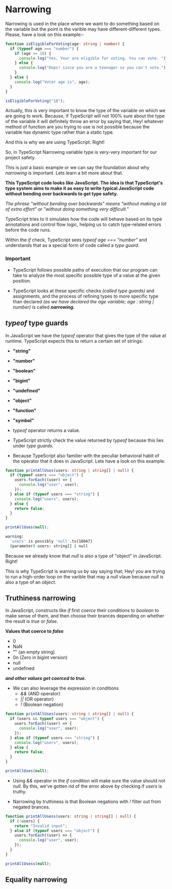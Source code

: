 # Narrowing

Narrowing is used in the place where we want to do something based on the variable but the point is the varible may have different-different types. Please, have a look on this example:-

```ts
function isEligibleForVoting(age: string | number) {
  if (typeof age === "number") {
    if (age >= 18) {
      console.log("Yes, Your are eligible for voting. You can vote. ");
    } else {
      console.log("Oops! since you are a teenager so you can't vote.");
    }
  } else {
    console.log("Voter age is", age);
  }
}

isEligibleForVoting("18");
```

Actually, this is very important to know the type of the variable on which we are going to work. Because, if TypeScript will not 100% sure about the type of the variable it will definitely throw an error by saying that, Hey! whatever method of function are you trying to use is not possible because the variable has dynamic type rather than a static type.

And this is why we are using TypeScript. Right!

So, in TypeScript Narrowing variable type is very-very important for our project safety.

This is just a basic example or we can say the foundation about why _narrowing_ is important. Lets learn a bit more about that.

**This TypeScript code looks like JavaScript. The idea is that TypeScript's type system aims to make it as easy to write typical JavaScript code without bending over backwards to get type safety.**

_The phrase "without bending over backwards" means "without making a lot of extra effort" or "without doing something very difficult."_

TypeScript tries to it simulates how the code will behave based on its type annotations and control flow logic, helping us to catch type-related errors before the code runs.

Within the _if_ check, TypeScript sees _typeof age === "number"_ and understands that as a special form of code called a _type guard_.

### **Important**

- TypeScript follows possible paths of execution that our program can take to analyze the most specific possible type of a value at the given position.

- TypeScript looks at these specific checks _(called type guards)_ and assignments, and the process of refining types to more specific type than declared _(as we have declared the age variable; age : string | number)_ is called **_narrowing._**

## _typeof_ type guards

In JavaScript we have the _typeof_ operator that gives the type of the value at runtime. TypeScript expects this to return a certain set of strings:

- **"string"**
- **"number"**
- **"boolean"**
- **"bigint"**
- **"undefined"**
- **"object"**
- **"function"**
- **"symbol"**

- _typeof_ operator returns a value.
- TypeScript strictly check the value returned by _typeof_ because this lies under _type guards_.
- Because TypeScript also familier with the peculiar behavioral habit of the operator that it does in JavaScript. Lets have a look on this example:

```ts
function printAllUses(users: string | string[] | null) {
  if (typeof users === "object") {
    users.forEach((user) => {
      console.log("user", user);
    });
  } else if (typeof users === "string") {
    console.log("users", users);
  } else {
    return false;
  }
}

printAllUses(null);
```

```bash
warning:
  'users' is possibly 'null'.ts(18047)
  (parameter) users: string[] | null
```

Because we already know that _null_ is also a type of "object" in JavaScript. Right!

This is why TypeScript is warning us by say saying that; Hey! you are trying to run a high-order loop on the varible that may a _null_ vlaue because _null_ is also a type of an _object_.

## Truthiness narrowing

In JavaScript, constructs like _if_ first _coerce_ their conditions to _boolean_ to make sense of them, and then choose their brances depending on whether the result is _true_ or _false_.

**Values that coerce to _false_**

- 0
- NaN
- "" (an empty string)
- 0n (Zero in bigint version)
- null
- undefined

**_and other values get coerced to true._**

- We can also leverage the expression in conditions
  - _&&_ (AND operator)
  - _||_ (OR operator)
  - _!_ (Boolean negation)

```ts
function printAllUses(users: string | string[] | null) {
  if (users && typeof users === "object") {
    users.forEach((user) => {
      console.log("user", user);
    });
  } else if (typeof users === "string") {
    console.log("users", users);
  } else {
    return false;
  }
}

printAllUses(null);
```

- Using _&&_ operator in the _if_ condition will make sure the value should not _null_. By this, we've gotten rid of the error above by checking if _users_ is truthy.

- Narrowing by truthiness is that Boolean negations with _!_ filter out from negated brances.

```ts
function printAllUsess(users: string | string[] | null) {
  if (!users) {
    return "Invalid input";
  } else if (typeof users === "object") {
    users.forEach((user) => {
      console.log("user", user);
    });
  }
}

printAllUsess(null);
```

## Equality narrowing
